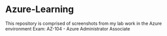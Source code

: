 # Azure-Learning
This repository is comprised of screenshots from my lab work in the Azure environment
Exam: AZ-104 - Azure Administrator Associate
